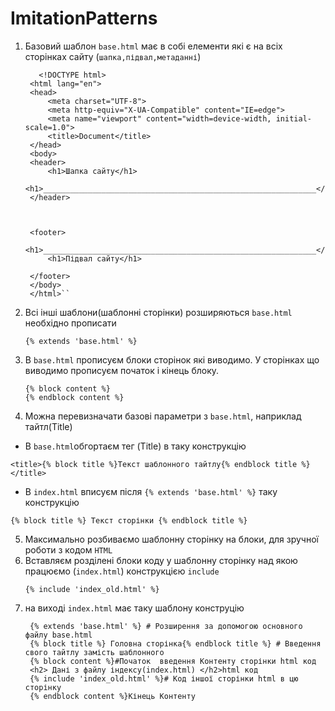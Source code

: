 # ImitationPatterns

1. Базовий шаблон `base.html` має в собі елементи які є на всіх сторінках сайту (`шапка,підвал,метаданні`)
   ```
      <!DOCTYPE html>
    <html lang="en">
    <head>
        <meta charset="UTF-8">
        <meta http-equiv="X-UA-Compatible" content="IE=edge">
        <meta name="viewport" content="width=device-width, initial-scale=1.0">
        <title>Document</title>
    </head>
    <body>
    <header>
        <h1>Шапка сайту</h1>
        <h1>_____________________________________________________________</h1>
    </header>



    <footer>
        <h1>_____________________________________________________________</h1>
        <h1>Підвал сайту</h1>

    </footer>    
    </body>
    </html>``
   ```
2. Всі інші шаблони(шаблонні сторінки) розширяються  `base.html` необхідно прописати 
   ```
   {% extends 'base.html' %}
   ```
    
3. В `base.html` прописуєм блоки сторінок які виводимо. У сторінках що виводимо прописуєм початок і кінець блоку.
    ```
    {% block content %}
    {% endblock content %}
    ```
4. Можна перевизначати базові параметри з `base.html`, наприклад тайтл(Title)
  +  В `base.html`обгортаєм тег (Title) в таку конструкцію
  ```
  <title>{% block title %}Текст шаблонного тайтлу{% endblock title %}</title>
  ```
  + В `index.html` вписуєм після `{% extends 'base.html' %}`  таку конструкцію
  ```
  {% block title %} Текст сторінки {% endblock title %}
  ```
5. Максимально розбиваємо шаблонну сторінку на блоки, для зручної роботи з кодом `HTML`
6. Вставляєм розділені блоки коду у шаблонну сторінку над якою працюємо (`index.html`) конструкцією `include`
   ```
   {% include 'index_old.html' %}
   ```
7. на виході `index.html` має таку шаблону конструцію
   ```
    {% extends 'base.html' %} # Розширення за допомогою основного файлу base.html
    {% block title %} Головна сторінка{% endblock title %} # Введення свого тайтлу замість шаблонного
    {% block content %}#Початок  введення Контенту сторінки html код 
    <h2> Дані з файлу індексу(index.html) </h2>html код 
    {% include 'index_old.html' %}# Код іншої сторінки html в цю сторінку
    {% endblock content %}Кінець Контенту
    
   ```